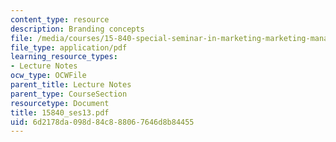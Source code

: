 ```yaml
---
content_type: resource
description: Branding concepts
file: /media/courses/15-840-special-seminar-in-marketing-marketing-management-spring-2004/6d2178da098d84c888067646d8b84455_15840_ses13.pdf
file_type: application/pdf
learning_resource_types:
- Lecture Notes
ocw_type: OCWFile
parent_title: Lecture Notes
parent_type: CourseSection
resourcetype: Document
title: 15840_ses13.pdf
uid: 6d2178da-098d-84c8-8806-7646d8b84455
---
```

